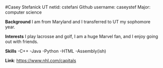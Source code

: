 #Casey Stefanick
UT netid:  cstefani
Github username:  caseystef
Major:  computer science

**Background**
  I am from Maryland and I transferred to UT my sophomore year.

**Interests**
  I play lacrosse and golf, I am a huge Marvel fan, and I enjoy going out
  with friends.

**Skills**
-C++
-Java
-Python
-HTML
-Assembly(ish)

**Link**: https://www.nhl.com/capitals